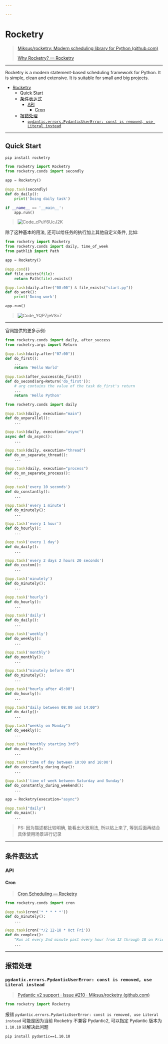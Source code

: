 ```yaml
---

---
```


# Rocketry

> [Miksus/rocketry: Modern scheduling library for Python (github.com)](https://github.com/Miksus/rocketry)
>
> [Why Rocketry? — Rocketry](https://rocketry.readthedocs.io/en/stable/)

---

Rocketry is a modern statement-based scheduling framework for Python. It is simple, clean and extensive. It is suitable for small and big projects.

- [Rocketry](#rocketry)
  - [Quick Start](#quick-start)
  - [条件表达式](#条件表达式)
    - [API](#api)
      - [Cron](#cron)
  - [报错处理](#报错处理)
    - [`pydantic.errors.PydanticUserError: const is removed, use Literal instead`](#pydanticerrorspydanticusererror-const-is-removed-use-literal-instead)

---

## Quick Start

```bash
pip install rocketry
```

```python
from rocketry import Rocketry
from rocketry.conds import secondly

app = Rocketry()

@app.task(secondly)
def do_daily():
    print('Doing daily task')

if __name__ == '__main__':
    app.run()

```

> ![Code_cPuY6UcJ2K](http://cdn.ayusummer233.top/DailyNotes/202301111538008.gif)

除了这种基本的用法, 还可以给任务的执行加上其他自定义条件, 比如:

```python
from rocketry import Rocketry
from rocketry.conds import daily, time_of_week
from pathlib import Path

app = Rocketry()

@app.cond()
def file_exists(file):
    return Path(file).exists()

@app.task(daily.after("08:00") & file_exists("start.py"))
def do_work():
    print('Doing work')

app.run()
```

> ![Code_YQPZjeVSn7](http://cdn.ayusummer233.top/DailyNotes/202301111606620.gif)

---

官网提供的更多示例:

```python
from rocketry.conds import daily, after_success
from rocketry.args import Return

@app.task(daily.after("07:00"))
def do_first():
    ...
    return 'Hello World'

@app.task(after_success(do_first))
def do_second(arg=Return('do_first')):
    # arg contains the value of the task do_first's return
    ...
    return 'Hello Python'
```

```python
from rocketry.conds import daily

@app.task(daily, execution="main")
def do_unparallel():
    ...

@app.task(daily, execution="async")
async def do_async():
    ...

@app.task(daily, execution="thread")
def do_on_separate_thread():
    ...

@app.task(daily, execution="process")
def do_on_separate_process():
    ...
```

```python
@app.task('every 10 seconds')
def do_constantly():
    ...

@app.task('every 1 minute')
def do_minutely():
    ...

@app.task('every 1 hour')
def do_hourly():
    ...

@app.task('every 1 day')
def do_daily():
    ...

@app.task('every 2 days 2 hours 20 seconds')
def do_custom():
    ...
```

```python
@app.task('minutely')
def do_minutely():
    ...

@app.task('hourly')
def do_hourly():
    ...

@app.task('daily')
def do_daily():
    ...

@app.task('weekly')
def do_weekly():
    ...

@app.task('monthly')
def do_monthly():
    ...
```

```python
@app.task("minutely before 45")
def do_minutely():
    ...

@app.task("hourly after 45:00")
def do_hourly():
    ...

@app.task("daily between 08:00 and 14:00")
def do_daily():
    ...

@app.task("weekly on Monday")
def do_weekly():
    ...

@app.task("monthly starting 3rd")
def do_monthly():
    ...
```

```python
@app.task('time of day between 10:00 and 18:00')
def do_constantly_during_day():
    ...

@app.task('time of week between Saturday and Sunday')
def do_constantly_during_weekend():
    ...
```

```python
app = Rocketry(execution="async")

@app.task("daily")
def do_main():
    ...
```

> PS: 因为描述都比较明确, 能看出大致用法, 所以贴上来了, 等到后面再结合具体使用场景进行记录

---

## 条件表达式

### API

#### Cron

> [Cron Scheduling — Rocketry](https://rocketry.readthedocs.io/en/stable/handbooks/conditions/api/cron.html#id1)

```python
from rocketry.conds import cron

@app.task(cron('* * * * *'))
def do_minutely():
    ...

@app.task(cron('*/2 12-18 * Oct Fri'))
def do_complex():
    "Run at every 2nd minute past every hour from 12 through 18 on Friday in October."
    ...
```

---

## 报错处理

### `pydantic.errors.PydanticUserError: const is removed, use Literal instead`

> [Pydantic v2 support · Issue #210 · Miksus/rocketry (github.com)](https://github.com/Miksus/rocketry/issues/210)

```python
from rocketry import Rocketry
```

报错 `pydantic.errors.PydanticUserError: const is removed, use Literal instead` 可能是因为当前 Rocketry 不兼容 Pydantic2, 可以指定 Pydantic 版本为 `1.10.10` 以解决此问题

```bash
pip install pydantic==1.10.10
```
